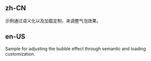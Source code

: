 ## zh-CN

示例通过语义化以及加载定制，来调整气泡效果。

## en-US

Sample for adjusting the bubble effect through semantic and loading customization.
